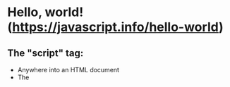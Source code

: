 # **Hello, world!** (https://javascript.info/hello-world)

## The "script" tag:

-   Anywhere into an HTML document
-   The <code><script></code> tag contains Javascript code which is automatically executed when the browser processes the tag.

## Modern markup:

The <code><script></code> tag has a few attributes that are rarely used nowadays but can still be found in old code:

-   **The <code>type</code> attribute <code><script type=...></code>:**
    The old HTML standard, HTML4, required a script to have a type (type="text/javascript"). It's not required anymore.
    The modern HTML standard totally changed the meaning of this attribute. Now, it can be used for javascript modules.
-   **The <code>language</code> attribute <code><script language=...></code>:**
    This attributes was meant to show the language of the script (Javascript is default).
    There is no need to use it.
-   **Comment before and after scripts.**

    <code>
        <script type="text/javascript"><!--
        ...
        //--></script>
    </code>
